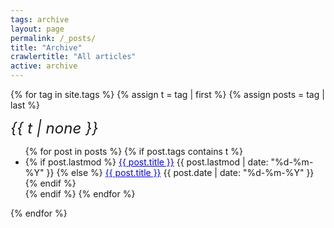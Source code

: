 ```yaml
---
tags: archive
layout: page
permalink: /_posts/
title: "Archive"
crawlertitle: "All articles"
active: archive
---
```


{% for tag in site.tags %}
  {% assign t = tag | first %}
  {% assign posts = tag | last %}

<font size="5"><i><p class="category-key" id="{{ t | downcase }}">{{ t | none }}</p></i></font>

<ul class="_normal">
  {% for post in posts %}
    {% if post.tags contains t %}
      <li>
        {% if post.lastmod %}
          <a href="{{ post.url }}" style="color:blue">{{ post.title }}</a>
          <span class="date">{{ post.lastmod | date: "%d-%m-%Y"  }}</span>
        {% else %}
          <a href="{{ post.url }}" style="color:blue">{{ post.title }}</a>
          <span class="date">{{ post.date | date: "%d-%m-%Y"  }}</span>
        {% endif %}
      </li>
    {% endif %}   
  {% endfor %}
</ul>

{% endfor %}

